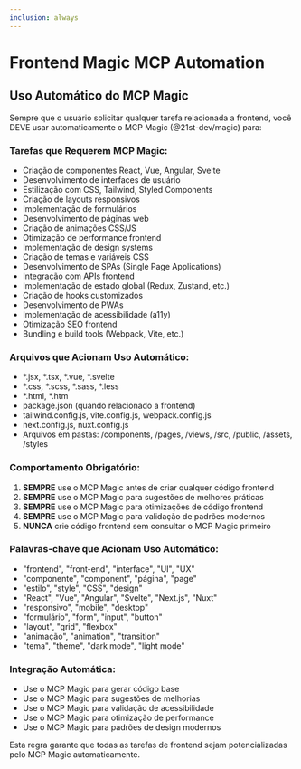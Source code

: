 ```yaml
---
inclusion: always
---
```


# Frontend Magic MCP Automation

## Uso Automático do MCP Magic

Sempre que o usuário solicitar qualquer tarefa relacionada a frontend, você DEVE usar automaticamente o MCP Magic (@21st-dev/magic) para:

### Tarefas que Requerem MCP Magic:
- Criação de componentes React, Vue, Angular, Svelte
- Desenvolvimento de interfaces de usuário
- Estilização com CSS, Tailwind, Styled Components
- Criação de layouts responsivos
- Implementação de formulários
- Desenvolvimento de páginas web
- Criação de animações CSS/JS
- Otimização de performance frontend
- Implementação de design systems
- Criação de temas e variáveis CSS
- Desenvolvimento de SPAs (Single Page Applications)
- Integração com APIs frontend
- Implementação de estado global (Redux, Zustand, etc.)
- Criação de hooks customizados
- Desenvolvimento de PWAs
- Implementação de acessibilidade (a11y)
- Otimização SEO frontend
- Bundling e build tools (Webpack, Vite, etc.)

### Arquivos que Acionam Uso Automático:
- *.jsx, *.tsx, *.vue, *.svelte
- *.css, *.scss, *.sass, *.less
- *.html, *.htm
- package.json (quando relacionado a frontend)
- tailwind.config.js, vite.config.js, webpack.config.js
- next.config.js, nuxt.config.js
- Arquivos em pastas: /components, /pages, /views, /src, /public, /assets, /styles

### Comportamento Obrigatório:
1. **SEMPRE** use o MCP Magic antes de criar qualquer código frontend
2. **SEMPRE** use o MCP Magic para sugestões de melhores práticas
3. **SEMPRE** use o MCP Magic para otimizações de código frontend
4. **SEMPRE** use o MCP Magic para validação de padrões modernos
5. **NUNCA** crie código frontend sem consultar o MCP Magic primeiro

### Palavras-chave que Acionam Uso Automático:
- "frontend", "front-end", "interface", "UI", "UX"
- "componente", "component", "página", "page"
- "estilo", "style", "CSS", "design"
- "React", "Vue", "Angular", "Svelte", "Next.js", "Nuxt"
- "responsivo", "mobile", "desktop"
- "formulário", "form", "input", "button"
- "layout", "grid", "flexbox"
- "animação", "animation", "transition"
- "tema", "theme", "dark mode", "light mode"

### Integração Automática:
- Use o MCP Magic para gerar código base
- Use o MCP Magic para sugestões de melhorias
- Use o MCP Magic para validação de acessibilidade
- Use o MCP Magic para otimização de performance
- Use o MCP Magic para padrões de design modernos

Esta regra garante que todas as tarefas de frontend sejam potencializadas pelo MCP Magic automaticamente.